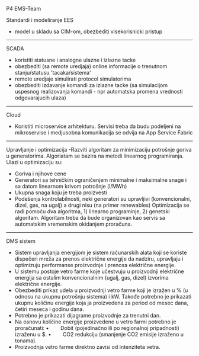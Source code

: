 P4 EMS-Team

Standardi i modeliranje EES	
- model u skladu sa CIM-om, obezbediti visekorisnicki pristup

--------------------------------------------------------------
SCADA
- koristiti statusne i analogne ulazne i izlazne tacke
- obezbediti (sa remote uredjaja) online informacije o trenutnom stanju/statusu 'tacaka/sistema'
- remote uredjaje simulirati protocol simulatorima
- obezbediti izdavanje komandi za izlazne tacke (sa simulacijom uspesnog realizovanja komandi - npr automatska promena vrednosti odgovarajucih ulaza)

--------------------------------------------------------------
Cloud	
- Koristiti microservice arhitekturu. Servisi treba da budu podeljeni na mikroservise i medjusobna komunikacija se odvija na App Service Fabric

--------------------------------------------------------------
Upravljanje i optimizacija
-Razviti algoritam za minimizaciju potrošnje goriva u generatorima. Algoriatam se bazira na metodi linearnog programiranja. Ulazi u optimizaciju su:
- Goriva i njihove cene
- Generatori sa tehničkim ograničenjem minimalne i maksimalne snage i sa datom linearnom krivom potrošnje (l/MWh)
- Ukupna snaga koju je treba proizvesti
- Podešenja kontrolabilnosti, neki generatori su upravljivi (konvencionalni, dizel, gas, na ugalj) a drugi nisu (na primer renewables)
Optimizacija se radi pomoću dva algoritma, 1) linearno programinje, 2) genetski algoritam. 
Algoritam treba da bude organizovan kao servis sa automatskim vremenskim okidanjem proračuna.

--------------------------------------------------------------
DMS sistem

- Sistem upravljanja energijom je sistem računarskih alata koji se koriste dispečeri mreža za prenos električne energije da nadziru, upravljaju i optimizuju performanse proizvodnje i prenosa električne energije. 
- U sistemu postoje vetro farme koje učestvuju u proizvodnji električne energija sa ostalim konvencionalnim (ugalj, gas, dizel) izvorima električne energije. 
- Obezbediti prikaz udela u proizvodnji vetro farme koji je izražen u % (u odnosu na ukupnu potrošnju sistema) i kW. Takođe potrebno je prikazati ukupnu količinu energije koja ja proizvedena za period od mesec dana, četiri meseca i godinu dana. 
- Potrebno je prikazati dijagrame proizvodnje za trenutni dan. 
- Na osnovu količine energije proizvedene u vetro farmi potrebno je proračunati: 
•        Dobit (pojedinačno ili po regionalnoj pripadnosti) izraženu u $. 
•        CO2 redukciju (smanjenje CO2 emisije izraženo u tonama). 
- Proizvodnja vetro farme direktno zavisi od intenziteta vetra.

